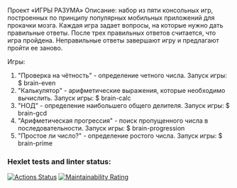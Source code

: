 Проект «ИГРЫ РАЗУМА» 
Описание: набор из пяти консольных игр, построенных по принципу популярных мобильных приложений для прокачки мозга. Каждая игра задает вопросы, на которые нужно дать правильные ответы. После трех правильных ответов считается, что игра пройдена. Неправильные ответы завершают игру и предлагают пройти ее заново. 

Игры:
1. "Проверка на чётность" - определение четного числа.
Запуск игры: $ brain-even
2. "Калькулятор" - арифметические выражения, которые необходимо вычислить.
Запуск игры: $ brain-calc
3. "НОД" - определение наибольшего общего делителя.
Запуск игры: $ brain-gcd
4. "Арифметическая прогрессия" - поиск пропущенного числа в последовательности.
Запуск игры: $ brain-progression
5. "Простое ли число?" - определение ростого числа.
Запуск игры: $ brain-prime


### Hexlet tests and linter status:
[![Actions Status](https://github.com/ant-kol/qa-auto-engineer-javascript-project-44/actions/workflows/hexlet-check.yml/badge.svg)](https://github.com/ant-kol/qa-auto-engineer-javascript-project-44/actions)
[![Maintainability Rating](https://sonarcloud.io/api/project_badges/measure?project=ant-kol_qa-auto-engineer-javascript-project-44&metric=sqale_rating)](https://sonarcloud.io/summary/new_code?id=ant-kol_qa-auto-engineer-javascript-project-44)